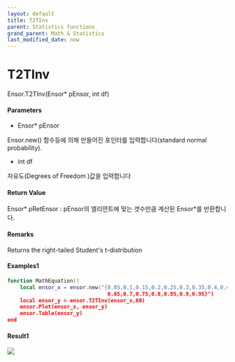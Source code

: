 ```yaml
---
layout: default
title: T2TInv
parent: Statistics functions
grand_parent: Math & Statistics
last_modified_date: now
---
```


# T2TInv

Ensor.T2TInv\(Ensor\* pEnsor, int df\)

#### Parameters

* Ensor\* pEnsor

Ensor.new() 함수등에 의해 만들어진 포인터를 입력합니다(standard normal probability).

* int df 

자유도(Degrees of Freedom )값을 입력합니다

#### Return Value

Ensor\* pRetEnsor : pEnsor의 엘리먼트에 맞는 갯수만큼 계산된 Ensor\*를 반환합니다.


#### Remarks

Returns the right-tailed Student's t-distribution

#### Examples1

```lua
function MathEquation()
	local ensor_x = ensor.new("{0.05,0.1,0.15,0.2,0.25,0.3,0.35,0.4,0.45,0.5,0.55,0.6,
								0.65,0.7,0.75,0.8,0.85,0.9,0.95}")
	local ensor_y = ensor.T2TInv(ensor_x,60)
	ensor.Plot(ensor_x, ensor_y)
	ensor.Table(ensor_y)
end
```

#### Result1

![](./StatisticsAPI/T2TInvResult.png)

